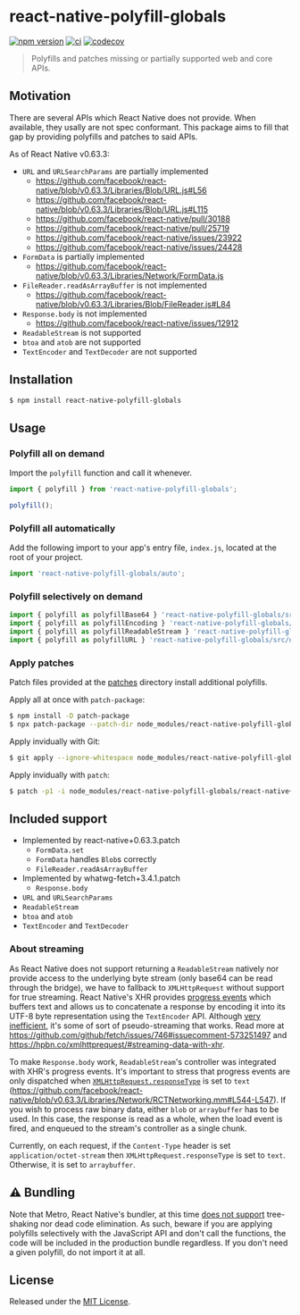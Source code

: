 # react-native-polyfill-globals

[![npm version](https://img.shields.io/npm/v/react-native-polyfill-globals.svg)](https://www.npmjs.com/package/react-native-polyfill-globals)
[![ci](https://github.com/acostalima/react-native-polyfill-globals/workflows/Node%20CI/badge.svg)](https://github.com/acostalima/react-native-polyfill-globals/actions)
[![codecov](https://codecov.io/gh/acostalima/react-native-polyfill-globals/badge.svg?branch=master)](https://codecov.io/gh/acostalima/react-native-polyfill-globals?branch=master)

> Polyfills and patches missing or partially supported web and core APIs.

## Motivation

There are several APIs which React Native does not provide. When available, they usally are not spec conformant. This package aims to fill that gap by providing polyfills and patches to said APIs.

As of React Native v0.63.3:
- `URL` and `URLSearchParams` are partially implemented
    - https://github.com/facebook/react-native/blob/v0.63.3/Libraries/Blob/URL.js#L56
    - https://github.com/facebook/react-native/blob/v0.63.3/Libraries/Blob/URL.js#L115
    - https://github.com/facebook/react-native/pull/30188
    - https://github.com/facebook/react-native/pull/25719
    - https://github.com/facebook/react-native/issues/23922
    - https://github.com/facebook/react-native/issues/24428
- `FormData` is partially implemented
    - https://github.com/facebook/react-native/blob/v0.63.3/Libraries/Network/FormData.js
- `FileReader.readAsArrayBuffer` is not implemented
    - https://github.com/facebook/react-native/blob/v0.63.3/Libraries/Blob/FileReader.js#L84
- `Response.body` is not implemented
    - https://github.com/facebook/react-native/issues/12912
- `ReadableStream` is not supported
- `btoa` and `atob` are not supported
- `TextEncoder` and `TextDecoder` are not supported

## Installation

```sh
$ npm install react-native-polyfill-globals
```

## Usage

### Polyfill all on demand

Import the `polyfill` function and call it whenever.

```js
import { polyfill } from 'react-native-polyfill-globals';

polyfill();
```

### Polyfill all automatically

Add the following import to your app's entry file, `index.js`, located at the root of your project.

```js
import 'react-native-polyfill-globals/auto';
```

### Polyfill selectively on demand

```js
import { polyfill as polyfillBase64 } 'react-native-polyfill-globals/src/base64';
import { polyfill as polyfillEncoding } 'react-native-polyfill-globals/src/encoding';
import { polyfill as polyfillReadableStream } 'react-native-polyfill-globals/src/readable-stream';
import { polyfill as polyfillURL } 'react-native-polyfill-globals/src/url';
```

### Apply patches

Patch files provided at the [patches](patches) directory install additional polyfills.

Apply all at once with `patch-package`:

```sh
$ npm install -D patch-package
$ npx patch-package --patch-dir node_modules/react-native-polyfill-globals/patches
```

Apply invidually with Git:

```sh
$ git apply --ignore-whitespace node_modules/react-native-polyfill-globals/react-native+0.63.3.patch
```

Apply invidually with `patch`:

```sh
$ patch -p1 -i node_modules/react-native-polyfill-globals/react-native+0.63.3.patch
```

## Included support

- Implemented by react-native+0.63.3.patch
    - `FormData.set` 
    - `FormData` handles `Blob`s correctly
    - `FileReader.readAsArrayBuffer`
- Implemented by whatwg-fetch+3.4.1.patch
    - `Response.body`
- `URL` and `URLSearchParams`
- `ReadableStream`
- `btoa` and `atob`
- `TextEncoder` and `TextDecoder`

### About streaming

As React Native does not support returning a `ReadableStream` natively nor provide access to the underlying byte stream (only base64 can be read through the bridge), we have to fallback to `XMLHttpRequest` without support for true streaming. React Native's XHR provides [progress events](https://developer.mozilla.org/en-US/docs/Web/API/XMLHttpRequest/progress_event) which buffers text and allows us to concatenate a response by encoding it into its UTF-8 byte representation using the `TextEncoder` API. Although [very inefficient](https://github.com/jonnyreeves/fetch-readablestream/blob/cabccb98788a0141b001e6e775fc7fce87c62081/src/defaultTransportFactory.js#L33), it's some of sort of pseudo-streaming that works. Read more at https://github.com/github/fetch/issues/746#issuecomment-573251497 and https://hpbn.co/xmlhttprequest/#streaming-data-with-xhr.

To make `Response.body` work, `ReadableStream`'s controller was integrated with XHR's progress events. It's important to stress that progress events are only dispatched when [`XMLHttpRequest.responseType`](https://developer.mozilla.org/en-US/docs/Web/API/XMLHttpRequest/responseType) is set to `text` (https://github.com/facebook/react-native/blob/v0.63.3/Libraries/Network/RCTNetworking.mm#L544-L547). If you wish to process raw binary data, either `blob` or `arraybuffer` has to be used. In this case, the response is read as a whole, when the load event is fired, and enqueued to the stream's controller as a single chunk.

Currently, on each request, if the `Content-Type` header is set `application/octet-stream` then `XMLHttpRequest.responseType` is set to `text`. Otherwise, it is set to `arraybuffer`.

## ⚠️ Bundling

Note that Metro, React Native's bundler, at this time [does not support](https://github.com/facebook/metro/issues/227) tree-shaking nor dead code elimination. As such, beware if you are applying polyfills selectively with the JavaScript API and don't call the functions, the code will be included in the production bundle regardless. If you don't need a given polyfill, do not import it at all.

## License

Released under the [MIT License](https://www.opensource.org/licenses/mit-license.php).
